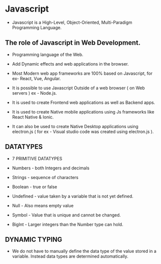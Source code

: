 # Javascript

- Javascript is a High-Level, Object-Oriented, Multi-Paradigm Programming Language.

## The role of Javascript in Web Development.

- Programming language of the Web.

- Add Dynamic effects and web applications in the browser.
- Most Modern web app frameworks are 100% based on Javascript, for ex- React, Vue, Angular.
- It is possible to use Javascript Outside of a web browser ( on Web servers ) ex - Node.js.
- It is used to create Frontend web applications as well as Backend apps.
- It is used to create Native mobile applications using Js frameworks like React Native & Ionic.
- It can also be used to create Native Desktop applications using electron.js ( for ex - Visual studio code was created using electron.js ).

## DATATYPES

- 7 PRIMITIVE DATATYPES
- Numbers - both Integers and decimals
- Strings - sequence of characters
- Boolean - true or false

- Undefined - value taken by a variable that is not yet defined.
- Null - Also means empty value
- Symbol - Value that is unique and cannot be changed.
- BigInt - Larger integers than the Number type can hold.

## DYNAMIC TYPING

- We do not have to manually define the data type of the value stored in a variable. Instead data types are determined automatically.
